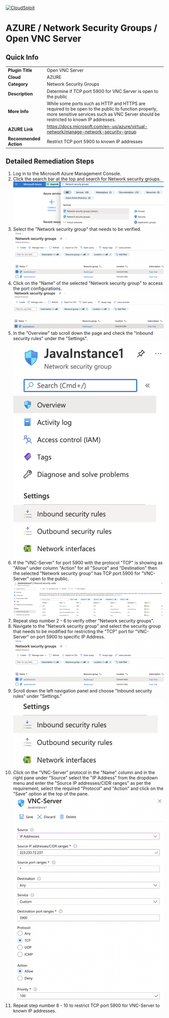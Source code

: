 [![CloudSploit](https://cloudsploit.com/img/logo-new-big-text-100.png "CloudSploit")](https://cloudsploit.com)

# AZURE / Network Security Groups / Open VNC Server

## Quick Info

| | |
|-|-|
| **Plugin Title** | Open VNC Server |
| **Cloud** | AZURE |
| **Category** | Network Security Groups |
| **Description** | Determine if TCP port 5900 for VNC Server is open to the public |
| **More Info** | While some ports such as HTTP and HTTPS are required to be open to the public to function properly, more sensitive services such as VNC Server should be restricted to known IP addresses. |
| **AZURE Link** | https://docs.microsoft.com/en-us/azure/virtual-network/manage-network-security-group |
| **Recommended Action** | Restrict TCP port 5900 to known IP addresses |

## Detailed Remediation Steps
1. Log in to the Microsoft Azure Management Console.
2. Click the search bar at the top and search for Network security groups. </br> <img src="/resources/azure/networksecuritygroups/open-vnc-server/step2.png"/>
3. Select the "Network security group" that needs to be verified. </br> <img src="/resources/azure/networksecuritygroups/open-vnc-server/step3.png"/>
4. Click on the "Name" of the selected "Network security group" to access the port configurations. </br> <img src="/resources/azure/networksecuritygroups/open-vnc-server/step4.png"/>
5. In the "Overview" tab scroll down the page and check the "Inbound security rules" under the "Settings". </br> <img src="/resources/azure/networksecuritygroups/open-vnc-server/step5.png"/>
6. If the "VNC-Server" for port 5900 with the protocol "TCP" is showing as "Allow" under column "Action" for all "Source" and "Destination" then the selected  "Network security group" has TCP port 5900 for "VNC-Server" open to the public. </br> <img src="/resources/azure/networksecuritygroups/open-vnc-server/step6.png"/>
7. Repeat step number 2 - 6 to verify other "Network security groups". </br>
8. Navigate to the "Network security group" and select the security group that needs to be modified for restricting the "TCP" port for "VNC-Server" on port 5900 to specific IP Address.</br> <img src="/resources/azure/networksecuritygroups/open-vnc-server/step8.png"/>
9. Scroll down the left navigation panel and choose "Inbound security rules" under "Settings."</br> <img src="/resources/azure/networksecuritygroups/open-vnc-server/step9.png"/>
10. Click on the "VNC-Server" protocol in the "Name" column and in the right pane under "Source" select the "IP Address" from the dropdown menu and enter the "Source IP addresses/CIDR ranges" as per the requirement, select the required "Protocol" and "Action" and click on the "Save" option at the top of the pane. </br> <img src="/resources/azure/networksecuritygroups/open-vnc-server/step10.png"/>
11. Repeat step number 8 - 10 to restrict TCP port 5900 for VNC-Server to known IP addresses.</br>
